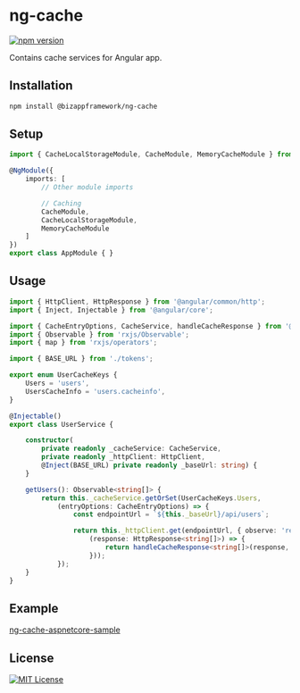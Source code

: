 ng-cache
=====================

[![npm version](https://badge.fury.io/js/%40bizappframework%2Fng-cache.svg)](https://badge.fury.io/js/%40bizappframework%2Fng-cache)

Contains cache services for Angular app.

Installation
---------------

```bash
npm install @bizappframework/ng-cache
```


Setup
---------------

```typescript
import { CacheLocalStorageModule, CacheModule, MemoryCacheModule } from '@bizappframework/ng-cache';

@NgModule({    
    imports: [
        // Other module imports

        // Caching
        CacheModule,
        CacheLocalStorageModule,
        MemoryCacheModule
    ]    
})
export class AppModule { }
```

Usage
---------------

```typescript
import { HttpClient, HttpResponse } from '@angular/common/http';
import { Inject, Injectable } from '@angular/core';

import { CacheEntryOptions, CacheService, handleCacheResponse } from '@bizappframework/ng-cache';
import { Observable } from 'rxjs/Observable';
import { map } from 'rxjs/operators';

import { BASE_URL } from './tokens';

export enum UserCacheKeys {
    Users = 'users',
    UsersCacheInfo = 'users.cacheinfo',
}

@Injectable()
export class UserService {

    constructor(
        private readonly _cacheService: CacheService,
        private readonly _httpClient: HttpClient,
        @Inject(BASE_URL) private readonly _baseUrl: string) {
    }

    getUsers(): Observable<string[]> {
        return this._cacheService.getOrSet(UserCacheKeys.Users,
            (entryOptions: CacheEntryOptions) => {
                const endpointUrl = `${this._baseUrl}/api/users`;

                return this._httpClient.get(endpointUrl, { observe: 'response' }).pipe(map(
                    (response: HttpResponse<string[]>) => {
                        return handleCacheResponse<string[]>(response, UserCacheKeys.UsersCacheInfo, entryOptions);
                    }));
            });
    }
}

```

Example
---------------

[ng-cache-aspnetcore-sample](https://github.com/BizAppFramework/ng-cache/tree/master/samples/ng-cache-aspnetcore-sample)

License
---------------

[![MIT License](https://img.shields.io/badge/license-MIT-blue.svg?style=flat)](/LICENSE)